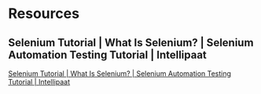 # Resources

## Selenium Tutorial | What Is Selenium? | Selenium Automation Testing Tutorial | Intellipaat

[Selenium Tutorial | What Is Selenium? | Selenium Automation Testing Tutorial | Intellipaat](https://www.youtube.com/watch?v=KuroMweAojE)


